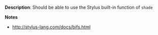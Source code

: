 __Description__: Should be able to use the Stylus built-in function of `shade`

__Notes__

- http://stylus-lang.com/docs/bifs.html